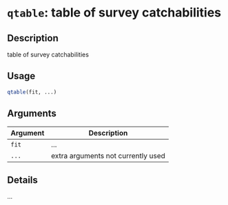 # `qtable`: table of survey catchabilities

## Description


 table of survey catchabilities


## Usage

```r
qtable(fit, ...)
```


## Arguments

Argument      |Description
------------- |----------------
```fit```     |     ...
```...```     |     extra arguments not currently used

## Details


 ...


